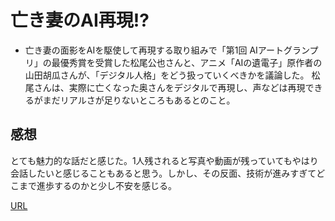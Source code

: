 # 亡き妻のAI再現!?  
- 亡き妻の面影をAIを駆使して再現する取り組みで「第1回 AIアートグランプリ」の最優秀賞を受賞した松尾公也さんと、アニメ「AIの遺電子」原作者の山田胡瓜さんが、「デジタル人格」をどう扱っていくべきかを議論した。
松尾さんは、実際に亡くなった奥さんをデジタルで再現し、声などは再現できるがまだリアルさが足りないところもあるとのこと。
## 感想  
とても魅力的な話だと感じた。1人残されると写真や動画が残っていてもやはり会話したいと感じることもあると思う。しかし、その反面、技術が進みすぎてどこまで進歩するのかと少し不安を感じる。  

[URL](https://www.itmedia.co.jp/news/articles/2307/09/news027.html)
